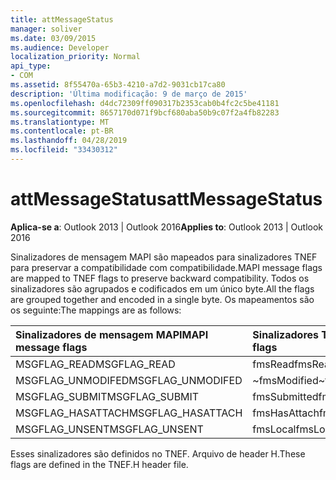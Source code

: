 ```yaml
---
title: attMessageStatus
manager: soliver
ms.date: 03/09/2015
ms.audience: Developer
localization_priority: Normal
api_type:
- COM
ms.assetid: 8f55470a-65b3-4210-a7d2-9031cb17ca80
description: 'Última modificação: 9 de março de 2015'
ms.openlocfilehash: d4dc72309ff090317b2353cab0b4fc2c5be41181
ms.sourcegitcommit: 8657170d071f9bcf680aba50b9c07f2a4fb82283
ms.translationtype: MT
ms.contentlocale: pt-BR
ms.lasthandoff: 04/28/2019
ms.locfileid: "33430312"
---
```

# <a name="attmessagestatus"></a><span data-ttu-id="b70b1-103">attMessageStatus</span><span class="sxs-lookup"><span data-stu-id="b70b1-103">attMessageStatus</span></span>

  
  
<span data-ttu-id="b70b1-104">**Aplica-se a**: Outlook 2013 | Outlook 2016</span><span class="sxs-lookup"><span data-stu-id="b70b1-104">**Applies to**: Outlook 2013 | Outlook 2016</span></span> 
  
<span data-ttu-id="b70b1-105">Sinalizadores de mensagem MAPI são mapeados para sinalizadores TNEF para preservar a compatibilidade com compatibilidade.</span><span class="sxs-lookup"><span data-stu-id="b70b1-105">MAPI message flags are mapped to TNEF flags to preserve backward compatibility.</span></span> <span data-ttu-id="b70b1-106">Todos os sinalizadores são agrupados e codificados em um único byte.</span><span class="sxs-lookup"><span data-stu-id="b70b1-106">All the flags are grouped together and encoded in a single byte.</span></span> <span data-ttu-id="b70b1-107">Os mapeamentos são os seguinte:</span><span class="sxs-lookup"><span data-stu-id="b70b1-107">The mappings are as follows:</span></span>
  
|<span data-ttu-id="b70b1-108">**Sinalizadores de mensagem MAPI**</span><span class="sxs-lookup"><span data-stu-id="b70b1-108">**MAPI message flags**</span></span>|<span data-ttu-id="b70b1-109">**Sinalizadores TNEF**</span><span class="sxs-lookup"><span data-stu-id="b70b1-109">**TNEF flags**</span></span>|
|:-----|:-----|
|<span data-ttu-id="b70b1-110">MSGFLAG_READ</span><span class="sxs-lookup"><span data-stu-id="b70b1-110">MSGFLAG_READ</span></span>  <br/> |<span data-ttu-id="b70b1-111">fmsRead</span><span class="sxs-lookup"><span data-stu-id="b70b1-111">fmsRead</span></span>  <br/> |
|<span data-ttu-id="b70b1-112">MSGFLAG_UNMODIFED</span><span class="sxs-lookup"><span data-stu-id="b70b1-112">MSGFLAG_UNMODIFED</span></span>  <br/> |<span data-ttu-id="b70b1-113">~fmsModified</span><span class="sxs-lookup"><span data-stu-id="b70b1-113">~fmsModified</span></span>  <br/> |
|<span data-ttu-id="b70b1-114">MSGFLAG_SUBMIT</span><span class="sxs-lookup"><span data-stu-id="b70b1-114">MSGFLAG_SUBMIT</span></span>  <br/> |<span data-ttu-id="b70b1-115">fmsSubmitted</span><span class="sxs-lookup"><span data-stu-id="b70b1-115">fmsSubmitted</span></span>  <br/> |
|<span data-ttu-id="b70b1-116">MSGFLAG_HASATTACH</span><span class="sxs-lookup"><span data-stu-id="b70b1-116">MSGFLAG_HASATTACH</span></span>  <br/> |<span data-ttu-id="b70b1-117">fmsHasAttach</span><span class="sxs-lookup"><span data-stu-id="b70b1-117">fmsHasAttach</span></span>  <br/> |
|<span data-ttu-id="b70b1-118">MSGFLAG_UNSENT</span><span class="sxs-lookup"><span data-stu-id="b70b1-118">MSGFLAG_UNSENT</span></span>  <br/> |<span data-ttu-id="b70b1-119">fmsLocal</span><span class="sxs-lookup"><span data-stu-id="b70b1-119">fmsLocal</span></span>  <br/> |
   
<span data-ttu-id="b70b1-120">Esses sinalizadores são definidos no TNEF. Arquivo de header H.</span><span class="sxs-lookup"><span data-stu-id="b70b1-120">These flags are defined in the TNEF.H header file.</span></span>
  


